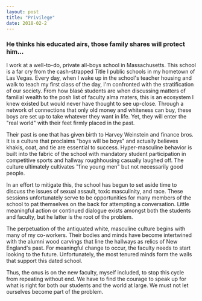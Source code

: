 ```yaml
---
layout: post
title: "Privilege"
date: 2018-02-2
---
```


### He thinks his educated airs, those family shares will protect him...

I work at a well-to-do, private all-boys school in Massachusetts. This school is a far cry from the cash-strapped Title I public schools in my hometown of Las Vegas. Every day, when I wake up in the school's teacher housing and walk to teach my first class of the day, I'm confronted with the stratification of our society. From how blasé students are when discussing matters of familial wealth to the posh list of faculty alma maters, this is an ecosystem I knew existed but would never have thought to see up-close. Through a network of connections that only old money and whiteness can buy, these boys are set up to take whatever they want in life. Yet, they will enter the "real world" with their feet firmly placed in the past.

Their past is one that has given birth to Harvey Weinstein and finance bros. It is a culture that proclaims "boys will be boys" and actually believes khakis, coat, and tie are essential to success. Hyper-masculine behavior is built into the fabric of the school with mandatory student participation in competitive sports and hallway roughhousing casually laughed off. The culture ultimately cultivates "fine young men" but not necessarily good people.

In an effort to mitigate this, the school has begun to set aside time to discuss the issues of sexual assault, toxic masculinity, and race. These sessions unfortunately serve to be opportunities for many members of the school to pat themselves on the back for attempting a conversation. Little meaningful action or continued dialogue exists amongst both the students and faculty, but he latter is the root of the problem.

The perpetuation of the antiquated white, masculine culture begins with many of my co-workers. Their bodies and minds have become intertwined with the alumni wood carvings that line the hallways as relics of New England's past. For meaningful change to occur, the faculty needs to start looking to the future. Unfortunately, the most tenured minds form the walls that support this dated school.

Thus, the onus is on the new faculty, myself included, to stop this cycle from repeating without end. We have to find the courage to speak up for what is right for both our students and the world at large. We must not let ourselves become part of the problem.
